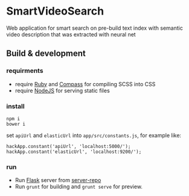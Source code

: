 # SmartVideoSearch

Web application for smart search on pre-build text index with semantic video description that was extracted with neural net

## Build & development

### requirments

* require [Ruby](https://www.ruby-lang.org) and [Compass](http://compass-style.org/) for compiling SCSS into CSS
* require [NodeJS](https://nodejs.org) for serving static files

### install
```
npm i
bower i
```

set `apiUrl` and `elasticUrl` into `app/src/constants.js`, for example like:

```
hackApp.constant('apiUrl', 'localhost:5000/');
hackApp.constant('elasticUrl', 'localhost:9200/');
```

### run

* Run [Flask](http://flask.pocoo.org/) server from [server-repo](https://github.com/Drapegnik/hackathon-flask-server)
* Run `grunt` for building and `grunt serve` for preview.
